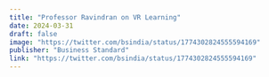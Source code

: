 ```yaml
---
title: "Professor Ravindran on VR Learning"
date: 2024-03-31
draft: false
image: "https://twitter.com/bsindia/status/1774302824555594169"
publisher: "Business Standard"
link: "https://twitter.com/bsindia/status/1774302824555594169"
---
```





